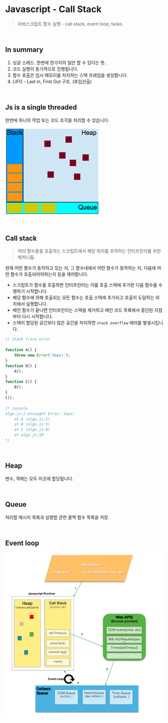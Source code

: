 # Javascript - Call Stack

> 자바스크립트 함수 실행 - call stack, event loop, tasks

<br>

## In summary

1. 싱글 스레드. 한번에 한가지의 일만 할 수 있다는 뜻.
2. 코드 실행이 동기적으로 진행됩니다.
3. 함수 호출은 임시 메모리를 차지하는 스택 프레임을 생성합니다.
4. LIFO - Last in, First Out 구조. (후입선출)

<br>

## Js is a single threaded

한번에 하나의 작업 또는 코드 조각을 처리할 수 있습니다.

![call_stack](./call_stack_img1.png)

<br>

## Call stack

> 여러 함수들을 호출하는 스크립트에서 해당 위치를 추적하는 인터프린터를 위한 메커니즘.

현재 어떤 함수가 동작하고 있는 지, 그 함수내에서 어떤 함수가 동작하는 지, 다음에 어떤 함수가 호출되어야하는지 등을 제어합니다.

-   스크립트가 함수를 호출하면 인터프린터는 이를 호출 스택에 추가한 다음 함수를 수행하기 시작합니다.
-   해당 함수에 의해 호출되는 모든 함수는 호출 스택에 추가되고 호출이 도달하는 위치에서 실행합니다.
-   메인 함수가 끝나면 인터프린터는 스택을 제거하고 메인 코드 목록에서 중단된 지점부터 다시 시작합니다.
-   스택이 할당된 공간보다 많은 공간을 차지하면 `stack overflow` 에러를 발생시킵니다.

```javascript
// Stack trace error

function A() {
	throw new Error('Oops!');
}
function B() {
	A();
}
function C() {
	B();
}
C();

/* console
algo.js:2 Uncaught Error: Oops!
    at A (algo.js:2)
    at B (algo.js:5)
    at C (algo.js:8)
    at algo.js:10
*/
```

<br>

## Heap

변수, 객체는 모두 이곳에 할당됩니다.

<br>

## Queue

처리할 메시지 목록과 실행할 관련 콜백 함수 목록을 저장.

<br>

## Event loop

![call stack struct](./call_stack_img2.png)
